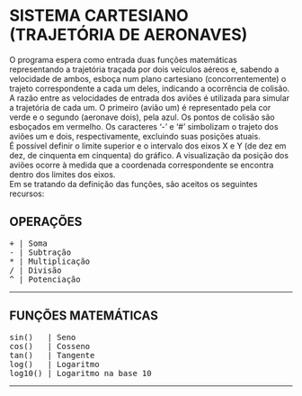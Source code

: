 # SISTEMA CARTESIANO (TRAJETÓRIA DE AERONAVES)
O programa espera como entrada duas funções matemáticas representando a trajetória traçada por dois veículos aéreos e, sabendo a velocidade de ambos, esboça num plano cartesiano (concorrentemente) o trajeto correspondente a cada um deles, indicando a ocorrência de colisão.
<br />
A razão entre as velocidades de entrada dos aviões é utilizada para simular a trajetória de cada um. O primeiro (avião um) é representado pela cor verde e o segundo (aeronave dois), pela azul. Os pontos de colisão são esboçados em vermelho. Os caracteres ‘-’ e ‘#’ simbolizam o trajeto dos aviões um e dois, respectivamente, excluindo suas posições atuais. 
<br />
É possível definir o limite superior e o intervalo dos eixos X e Y (de dez em dez, de cinquenta em cinquenta) do gráfico. A visualização da posição dos aviões ocorre à medida que a coordenada correspondente se encontra dentro dos limites dos eixos. 
<br />
Em se tratando da definição das funções, são aceitos os seguintes recursos:
<br />

## OPERAÇÕES
<pre>
+ | Soma
- | Subtração
* | Multiplicação
/ | Divisão
^ | Potenciação
</pre>
***************************************

## FUNÇÕES MATEMÁTICAS
<pre>
sin()   | Seno 
cos()   | Cosseno
tan()   | Tangente
log()   | Logaritmo
log10() | Logaritmo na base 10
</pre>
***************************************
